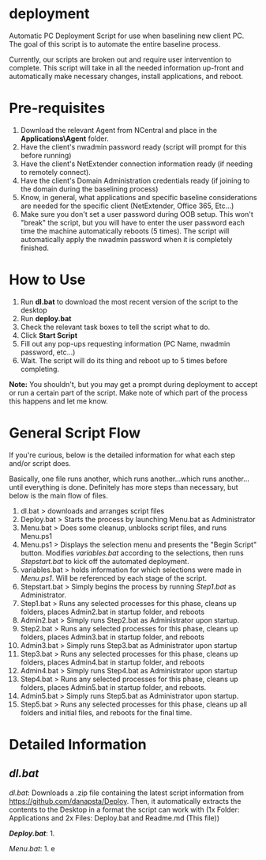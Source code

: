 # deployment
Automatic PC Deployment Script for use when baselining new client PC.  The goal of this script is to automate the entire baseline process.  

Currently, our scripts are broken out and require user intervention to complete.  This script will take in all the needed information up-front and automatically make necessary changes, install applications, and reboot. 

# Pre-requisites

1. Download the relevant Agent from NCentral and place in the **Applications\Agent** folder. 
2. Have the client's nwadmin password ready (script will prompt for this before running)
3. Have the client's NetExtender connection information ready (if needing to remotely connect). 
4. Have the client's Domain Administration credentials ready (if joining to the domain during the baselining process)
5. Know, in general, what applications and specific baseline considerations are needed for the specific client (NetExtender, Office 365, Etc...)
6. Make sure you don't set a user password during OOB setup.  This won't "break" the script, but you will have to enter the user password each time the machine automatically reboots (5 times).  The script will automatically apply the nwadmin password when it is completely finished. 

# How to Use

1. Run **dl.bat** to download the most recent version of the script to the desktop
2. Run **deploy.bat**
3. Check the relevant task boxes to tell the script what to do. 
4. Click **Start Script**
5. Fill out any pop-ups requesting information (PC Name, nwadmin password, etc...)
6. Wait.  The script will do its thing and reboot up to 5 times before completing.  

**Note:** You shouldn't, but you may get a prompt during deployment to accept or run a certain part of the script.  Make note of which part of the process this happens and let me know. 

# General Script Flow

If you're curious, below is the detailed information for what each step and/or script does. 

Basically, one file runs another, which runs another...which runs another... until everything is done.  Definitely has more steps than necessary, but below is the main flow of files. 

1. dl.bat > downloads and arranges script files
2. Deploy.bat > Starts the process by launching Menu.bat as Administrator
3. Menu.bat > Does some cleanup, unblocks script files, and runs Menu.ps1
4. Menu.ps1 > Displays the selection menu and presents the "Begin Script" button.  Modifies *variables.bat* according to the selections, then runs *Stepstart.bat* to kick off the automated deployment. 
5. variables.bat > holds information for which selections were made in *Menu.ps1*.  Will be referenced by each stage of the script. 
6. Stepstart.bat > Simply begins the process by running *Step1.bat* as Administrator.
7. Step1.bat > Runs any selected processes for this phase, cleans up folders, places Admin2.bat in startup folder, and reboots
7.  Admin2.bat > Simply runs Step2.bat as Administrator upon startup. 
8. Step2.bat > Runs any selected processes for this phase, cleans up folders, places Admin3.bat in startup folder, and reboots
9. Admin3.bat > Simply runs Step3.bat as Administrator upon startup
10. Step3.bat > Runs any selected processes for this phase, cleans up folders, places Admin4.bat in startup folder, and reboots
11. Admin4.bat > Simply runs Step4.bat as Administrator upon startup
12. Step4.bat > Runs any selected processes for this phase, cleans up folders, places Admin5.bat in startup folder, and reboots. 
13. Admin5.bat > Simply runs Step5.bat as Administrator upon startup. 
14. Step5.bat > Runs any selected processes for this phase, cleans up all folders and initial files, and reboots for the final time. 

# Detailed Information

## ***dl.bat***
*dl.bat*: Downloads a .zip file containing the latest script information from https://github.com/danapsta/Deploy.  Then, it automatically extracts the contents to the Desktop in a format the script can work with (1x Folder: Applications and 2x Files: Deploy.bat and Readme.md (This file))

***Deploy.bat***:
1.  

*Menu.bat*:
1. 
e
